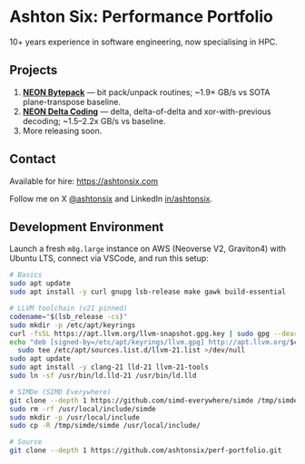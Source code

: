 # Ashton Six: Performance Portfolio

10+ years experience in software engineering, now specialising in HPC.

## Projects

1. **[NEON Bytepack](./bytepack/README.md)** — bit pack/unpack routines; ~1.9× GB/s vs SOTA plane-transpose baseline.
1. **[NEON Delta Coding](./delta/README.md)** — delta, delta-of-delta and xor-with-previous decoding; ~1.5–2.2x GB/s vs baseline.
1. More releasing soon.

## Contact

Available for hire: https://ashtonsix.com

Follow me on X [@ashtonsix](https://x.com/ashtonsix) and LinkedIn [in/ashtonsix](https://linkedin.com/in/ashtonsix).

## Development Environment

Launch a fresh `m8g.large` instance on AWS (Neoverse V2, Graviton4) with Ubuntu LTS, connect via VSCode, and run this setup:

```sh
# Basics
sudo apt update
sudo apt install -y curl gnupg lsb-release make gawk build-essential

# LLVM toolchain (v21 pinned)
codename="$(lsb_release -cs)"
sudo mkdir -p /etc/apt/keyrings
curl -fsSL https://apt.llvm.org/llvm-snapshot.gpg.key | sudo gpg --dearmor -o /etc/apt/keyrings/llvm.gpg
echo "deb [signed-by=/etc/apt/keyrings/llvm.gpg] http://apt.llvm.org/$codename/ llvm-toolchain-$codename-21 main" | \
  sudo tee /etc/apt/sources.list.d/llvm-21.list >/dev/null
sudo apt update
sudo apt install -y clang-21 lld-21 llvm-21-tools
sudo ln -sf /usr/bin/ld.lld-21 /usr/bin/ld.lld

# SIMDe (SIMD Everywhere)
git clone --depth 1 https://github.com/simd-everywhere/simde /tmp/simde
sudo rm -rf /usr/local/include/simde
sudo mkdir -p /usr/local/include
sudo cp -R /tmp/simde/simde /usr/local/include/

# Source
git clone --depth 1 https://github.com/ashtonsix/perf-portfolio.git
```
